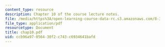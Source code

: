 ```yaml
---
content_type: resource
description: Chapter 10 of the course lecture notes.
file: /media/https%3A/open-learning-course-data-rc.s3.amazonaws.com/8-325-relativistic-quantum-field-theory-iii-spring-2003/ccb96a97056430f2c743c6934641bafd_chap10.pdf
file_type: application/pdf
resourcetype: Document
title: chap10.pdf
uid: ccb96a97-0564-30f2-c743-c6934641bafd
---
```

